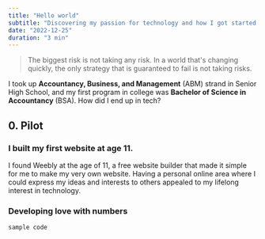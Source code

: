 ```yaml
---
title: "Hello world"
subtitle: "Discovering my passion for technology and how I got started."
date: "2022-12-25"
duration: "3 min"
---
```


> The biggest risk is not taking any risk. In a world that's changing quickly, the only strategy that is guaranteed to fail is not taking risks.

I took up **Accountancy, Business, and Management** (ABM) strand in Senior High School, and my first program in college was **Bachelor of Science in Accountancy** (BSA). How did I end up in tech?

## 0. Pilot

### I built my first website at age 11.

I found Weebly at the age of 11, a free website builder that made it simple for me to make my very own website. Having a personal online area where I could express my ideas and interests to others appealed to my lifelong interest in technology.

### Developing love with numbers



```python
sample code
```

